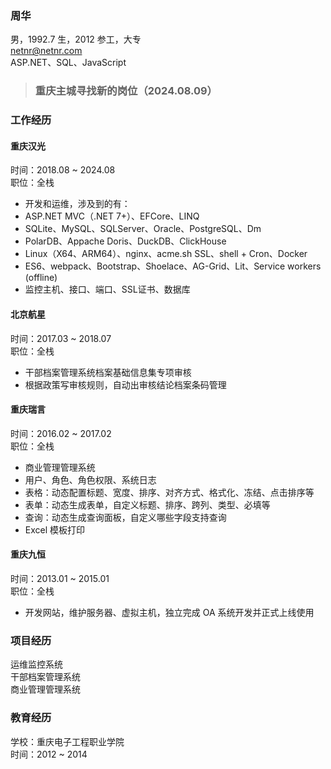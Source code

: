 ### 周华
男，1992.7 生，2012 参工，大专  
netnr@netnr.com  
ASP.NET、SQL、JavaScript

> ### 重庆主城寻找新的岗位（2024.08.09）

### 工作经历
#### 重庆汉光
时间：2018.08 ~ 2024.08  
职位：全栈  
- 开发和运维，涉及到的有：
- ASP.NET MVC（.NET 7+）、EFCore、LINQ
- SQLite、MySQL、SQLServer、Oracle、PostgreSQL、Dm
- PolarDB、Appache Doris、DuckDB、ClickHouse
- Linux（X64、ARM64）、nginx、acme.sh SSL、shell + Cron、Docker
- ES6、webpack、Bootstrap、Shoelace、AG-Grid、Lit、Service workers (offline)
- 监控主机、接口、端口、SSL证书、数据库

#### 北京航星
时间：2017.03 ~ 2018.07  
职位：全栈  
- 干部档案管理系统档案基础信息集专项审核
- 根据政策写审核规则，自动出审核结论档案条码管理

#### 重庆瑞言
时间：2016.02 ~ 2017.02  
职位：全栈  
- 商业管理管理系统
- 用户、角色、角色权限、系统日志
- 表格：动态配置标题、宽度、排序、对齐方式、格式化、冻结、点击排序等
- 表单：动态生成表单，自定义标题、排序、跨列、类型、必填等
- 查询：动态生成查询面板，自定义哪些字段支持查询
- Excel 模板打印

#### 重庆九恒
时间：2013.01 ~ 2015.01  
职位：全栈  
- 开发网站，维护服务器、虚拟主机，独立完成 OA 系统开发并正式上线使用

### 项目经历
运维监控系统  
干部档案管理系统  
商业管理管理系统

### 教育经历
学校：重庆电子工程职业学院  
时间：2012 ~ 2014